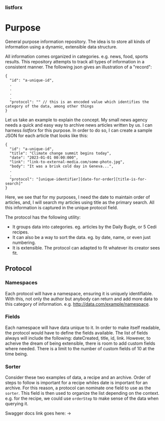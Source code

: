 ### listforx

# Purpose

General purpose information repository. The idea is to store all kinds of information using a dynamic, extensible data structure.
<br>

All information comes organized in categories. e.g. news, food, sports results. This repository attempts to track all types of information in a consistent manner. The following json gives an illustration of a "record":
<br>

```
{
  "id": "a-unique-id",
  .
  .
  .
  .
  "protocol": "" // this is an encoded value which identifies the category of the data, among other things
}
```

Let us take an example to explain the concept. My small news agency needs a quick and easy way to archive news articles written by us.
I can harness *listforx* for this purpose. In order to do so, I can create a sample JSON for each article that looks like this:
```
{
  "id": "a-unique-id",
  "title": "Climate change summit begins today",
  "date": "2023-01-01 00:00:000",
  "link": "link-to-external-media.com/some-photo.jpg",
  "body": "It was a brisk cold day in Geneva...",
  .
  .
  "protocol": "[unique-identifier][date-for-order][title-is-for-search]"
}
```

Here, we see that for my purposes, I need the date to maintain order of articles, and, I will search my articles using title as the primary search.
All this information is captured in the unique protocol field.

The protocol has the following utility:
  - It groups data into categories. eg. articles by the Daily Bugle, or 5 Cedi recipes.
  - It can also be a way to sort the data. eg. by date, name, or even just numbering.
  - It is extensible. The protocol can adapted to fit whatever its creator sees fit.

## Protocol
### Namespaces
Each protocol will have a namespace, ensuring it is uniquely identifiable. With this, not only the author but anybody can return and add more data to this category of information. e.g. http://data.com/example/namespace.

### Fields
Each namespace will have data unique to it. In order to make itself readable, the protocol would have to define the fields available. 
The list of fields always will include the following: dateCreated, title, id, link. However, to acheive the dream of being extensible, there is room to add custom fields where needed. There is a limit to the number of custom fields of 10 at the time being.

### Sorter
Consider these two examples of data, a recipe and an archive. Order of steps to follow is important for a recipe whiles date is important for an archive. 
For this reason, a protocol can nominate one field to use as the `sorter`. This field is then used to organize the list depending on the context. e.g. for the recipe, we could use `orderStep` to make sense of the data when querying it.


Swagger docs link goes here: ->

